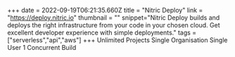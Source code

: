 +++
date = 2022-09-19T06:21:35.660Z
title = "Nitric Deploy"
link = "https://deploy.nitric.io"
thumbnail = ""
snippet="Nitric Deploy builds and deploys the right infrastructure from your code in your chosen cloud. Get excellent developer experience with simple deployments."
tags = ["serverless","api","aws"]
+++
Unlimited Projects
Single Organisation
Single User
1 Concurrent Build


